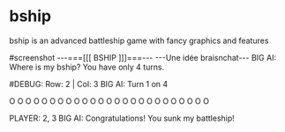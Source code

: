 # bship
bship is an advanced battleship game with fancy graphics and features

#screenshot
---===[[[ BSHIP ]]]===---
---Une idée braisnchat---
BIG AI: Where is my bship? You have only 4 turns.

#DEBUG: Row: 2 | Col: 3
BIG AI: Turn 1 on 4

O  O  O  O  O
O  O  O  O  O
O  O  O  O  O
O  O  O  O  O
O  O  O  O  O

PLAYER: 2, 3
BIG AI: Congratulations! You sunk my battleship!